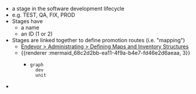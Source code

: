 - a stage in the software development lifecycle
- e.g. TEST, QA, FIX, PROD
- Stages have
	- a name
	- an ID (1 or 2)
- Stages are linked together to define promotion routes (i.e. "mapping")
	- [Endevor > Administrating > Defining Maps and Inventory Structures](https://techdocs.broadcom.com/us/en/ca-mainframe-software/devops/ca-endevor-software-change-manager/19-0/administrating/defining-maps-and-inventory-structures.html)
	- {{renderer :mermaid_68c2d2bb-ea11-4f9a-b4e7-fd46e2d6aeaa, 3}}
		- ```mermaid
		  graph
		    dev
		    unit
		  ```
-